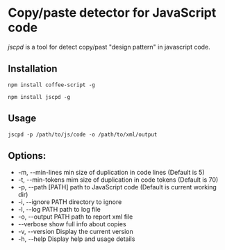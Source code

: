 Copy/paste detector for JavaScript code
=======================================

_jscpd_ is a tool for detect copy/past "design pattern" in javascript code.

Installation
------------

    npm install coffee-script -g

    npm install jscpd -g


Usage
-----

    jscpd -p /path/to/js/code -o /path/to/xml/output


Options:
--------
 - -m, --min-lines        min size of duplication in code lines (Default is 5)
 - -t, --min-tokens       mim size of duplication in code tokens (Default is 70)
 - -p, --path [PATH]      path to JavaScript code (Default is current working dir)
 - -i, --ignore PATH      directory to ignore
 - -l, --log PATH         path to log file
 - -o, --output PATH      path to report xml file
 - --verbose              show full info about copies
 - -v, --version          Display the current version
 - -h, --help             Display help and usage details